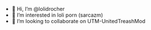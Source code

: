 - 👋 Hi, I’m @lolidrocher
- 👀 I’m interested in loli porn (sarcazm) 
- 💞️ I’m looking to collaborate on UTM-UnitedTreashMod
